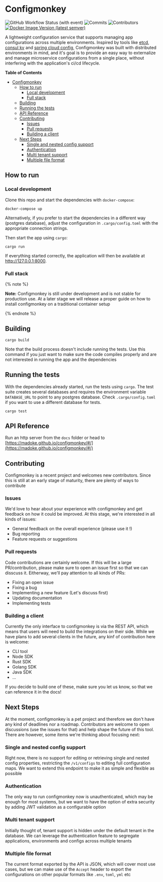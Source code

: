 # Configmonkey

![GitHub Workflow Status (with event)](https://img.shields.io/github/actions/workflow/status/madoke/configmonkey/main.yml)
![Commits](https://img.shields.io/github/commit-activity/m/madoke/configmonkey)
![Contributors](https://img.shields.io/github/contributors/madoke/configmonkey)
[![Docker Image Version (latest semver)](https://img.shields.io/docker/v/madoke/configmonkey?label=docker)](https://hub.docker.com/r/madoke/configmonkey)

A lightweight configuration service that supports managing app configurations across multiple environments. Inspired by tools like [etcd](https://etcd.io/), [consul kv](https://developer.hashicorp.com/consul/docs/dynamic-app-config/kv) and [spring cloud config](https://docs.spring.io/spring-cloud-config/docs/current/reference/html/), Configmonkey was built with distributed environments in mind, and it's goal is to provide an easy way to externalize and manage microservice configurations from a single place, without interfering with the application's ci/cd lifecycle.

**Table of Contents**

- [Configmonkey](#configmonkey)
  - [How to run](#how-to-run)
    - [Local development](#local-development)
    - [Full stack](#full-stack)
  - [Building](#building)
  - [Running the tests](#running-the-tests)
  - [API Reference](#api-reference)
  - [Contributing](#contributing)
    - [Issues](#issues)
    - [Pull requests](#pull-requests)
    - [Building a client](#building-a-client)
  - [Next Steps](#next-steps)
    - [Single and nested config support](#single-and-nested-config-support)
    - [Authentication](#authentication)
    - [Multi tenant support](#multi-tenant-support)
    - [Multiple file format](#multiple-file-format)

## How to run

### Local development

Clone this repo and start the dependencies with `docker-compose`:

```shell
docker-compose up
```

Alternatively, if you prefer to start the dependencies in a different way (postgres database), adjust the configuration in `.cargo/config.toml` with the appropriate connection strings.

Then start the app using `cargo`:

```shell
cargo run
```

If everything started correctly, the application will then be available at http://127.0.0.1:8000.

### Full stack

{% note %}

**Note:** Configmonkey is still under development and is not stable for production use. At a later stage we will release a proper guide on how to install configmonkey on a traditional container setup

{% endnote %}

## Building

```shell
cargo build
```

Note that the build process doesn't include running the tests. Use this command if you just want to make sure the code compiles properly and are not interested in running the app and the dependencies

## Running the tests

With the dependencies already started, run the tests using `cargo`. The test suite creates several databases and requires the environment variable `DATABASE_URL` to point to any postgres database. Check `.cargo/config.toml` if you want to use a different database for tests.

```shell
cargo test
```

## API Reference

Run an http server from the `docs` folder or head to [https://madoke.github.io/configmonkey/#/](https://madoke.github.io/configmonkey/#/)

## Contributing

Configmonkey is a recent project and welcomes new contributors. Since this is still at an early stage of maturity, there are plenty of ways to contribute

### Issues

We'd love to hear about your experience with configmonkey and get feedback on how it could be improved. At this stage, we're interested in all kinds of issues:

- General feedback on the overall experience (please use it !)
- Bug reporting
- Feature requests or suggestions

### Pull requests

Code contributions are certainly welcome. If this will be a large PR/contribution, please make sure to open an issue first so that we can disscuss it. Eitherway, we'll pay attention to all kinds of PRs:

- Fixing an open issue
- Fixing a bug
- Implementing a new feature (Let's discuss first)
- Updating documentation
- Implementing tests

### Building a client

Currently the only interface to configmonkey is via the REST API, which means that users will need to build the integrations on their side. While we have plans to add several clients in the future, any kinf of contribution here is welcome:

- CLI tool
- Node SDK
- Rust SDK
- Golang SDK
- Java SDK
- ...

If you decide to build one of these, make sure you let us know, so that we can reference it in the docs!

## Next Steps

At the moment, configmonkey is a pet project and therefore we don't have any kind of deadlines nor a roadmap. Contributors are welcome to open discussions (use the issues for that) and help shape the future of this tool. There are however, some items we're thinking about focusing next:

### Single and nested config support

Right now, there is no support for editing or retrieving single and nested config properties, restricting the `/v1/configs` to editing full configuration maps. We want to extend this endpoint to make it as simple and flexible as possible

### Authentication

The only way to run configmonkey now is unauthenticated, which may be enough for most systems, but we want to have the option of extra security by adding JWT validation as a configurable option

### Multi tenant support

Initially thought of, tenant support is hidden under the default tenant in the database. We can leverage the authentication feature to segregate applications, environments and configs across multiple tenants

### Multiple file format

The current format exported by the API is JSON, which will cover most use cases, but we can make use of the `Accept` header to export the configurations on other popular formats like `.env`, `toml`, `yml` etc
